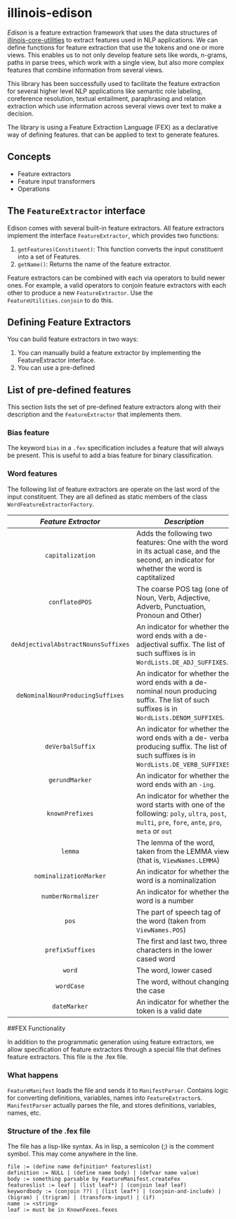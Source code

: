 # illinois-edison

*Edison* is a feature extraction framework that uses the data structures of [illinois-core-utilities](..`core-utilities`README.md)
to extract features used in NLP applications.
We can define functions for feature extraction that use the tokens and one or more views. 
This enables us to not only develop feature sets like words, n-grams, paths in parse trees, which work with a single view, 
but also more complex features that combine information from several views.

This library has been successfully used to facilitate the feature extraction for several higher level
NLP applications like semantic role labeling, coreference
resolution, textual entailment, paraphrasing and relation
extraction which use information across several views over text to
make a decision.

The library is using a Feature Extraction Language (FEX) as a declarative way of defining features. 
that can be applied to text to generate features. 

## Concepts
   - Feature extractors
   - Feature input transformers
   - Operations

## The `FeatureExtractor` interface
Edison comes with several built-in feature extractors. 
All feature extractors implement the interface `FeatureExtractor`, which provides two functions:

   1. `getFeatures(Constituent)`: This function converts the input constituent into a set of Features.
   2. `getName()`: Returns the name of the feature extractor.

Feature extractors can be combined with each via operators to build newer ones. 
For example, a valid operators to conjoin feature extractors with each other to 
produce a new `FeatureExtractor`. Use the `FeatureUtilities.conjoin` to do this.

## Defining Feature Extractors 
You can build feature extractors in two ways:

   1. You can manually build a feature extractor by implementing the FeatureExtractor interface.
   2. You can use a pre-defined

## List of pre-defined features

This section lists the set of pre-defined feature extractors along
with their description and the `FeatureExtractor` that implements
them.

### Bias feature
The keyword `bias` in a `.fex` specification includes a feature
that will always be present. This is useful to add a bias feature
for binary classification.

### Word features
The following list of feature extractors are operate on the last
word of the input constituent. They are all defined as static
members of the class `WordFeatureExtractorFactory`.
  

| *Feature Extractor*                 | *Description*                                                           |
|:-----------------------------------:|-------------------------------------------------------------------------|
| `capitalization`                    | Adds the following two features: One with the word in its actual case, and the second, an indicator for whether the word is captitalized   |
| `conflatedPOS`                      | The coarse POS tag (one of Noun, Verb, Adjective, Adverb, Punctuation, Pronoun and Other) |
| `deAdjectivalAbstractNounsSuffixes` | An indicator for whether the word ends with a de- adjectival suffix. The list of such suffixes is in `WordLists.DE_ADJ_SUFFIXES`. |
| `deNominalNounProducingSuffixes`    | An indicator for whether the word ends with a de- nominal noun producing suffix. The list of such suffixes is in `WordLists.DENOM_SUFFIXES`.                       |
| `deVerbalSuffix`                    | An indicator for whether the word ends with a de- verbal producing suffix. The list of such suffixes is in `WordLists.DE_VERB_SUFFIXES`.  |
| `gerundMarker`                      | An indicator for whether the word ends with an `-ing`.                  |
| `knownPrefixes`                     | An indicator for whether the word starts with one of the following: `poly`, `ultra`, `post`, `multi`, `pre`, `fore`, `ante`, `pro`, `meta` or `out`                    |
| `lemma`                             | The lemma of the word, taken from the LEMMA view (that is, `ViewNames.LEMMA`)  |
| `nominalizationMarker`              | An indicator for whether the word is a nominalization                   |
| `numberNormalizer`                  | An indicator for whether the word is a number                           |
| `pos`                               | The part of speech tag of the word (taken  from `ViewNames.POS`)  |
| `prefixSuffixes`                    | The first and last two, three characters in the lower cased word |
| `word`                              | The word, lower cased                                                   |
| `wordCase`                          | The word, without changing the case                                     |
| `dateMarker`                        | An indicator for whether the token is a valid date                      |

##FEX Functionality

In addition to the programmatic generation using feature extractors, we allow specification of
feature extractors through a special file that defines feature extractors. This file is the .fex file.

### What happens
`FeatureManifest` loads the file and sends it to `ManifestParser`. Contains logic for converting
    definitions, variables, names into `FeatureExtractor`s.
`ManifestParser` actually parses the file, and stores definitions, variables, names, etc.


### Structure of the .fex file

The file has a lisp-like syntax. As in lisp, a semicolon (;) is the comment symbol. This may come anywhere
in the line.
```
file := (define name definition* featureslist)
definition := NULL | (define name body) | (defvar name value)
body := something parsable by FeatureManifest.createFex
featureslist := leaf | (list leaf*) | (conjoin leaf leaf)
keywordbody := (conjoin ??) | (list leaf*) | (conjoin-and-include) | (bigram) | (trigram) | (transform-input) | (if)
name := <string>
leaf := must be in KnownFexes.fexes
```
